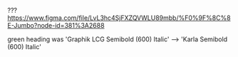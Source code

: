 ??? https://www.figma.com/file/LvL3hc4SjFXZQVWLU89mbb/%F0%9F%8C%8E-Jumbo?node-id=381%3A2688

green heading was 'Graphik LCG Semibold (600) Italic' --> 'Karla Semibold (600) Italic'
